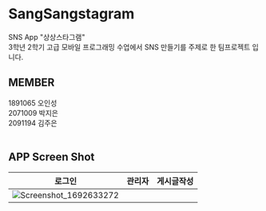 # SangSangstagram
SNS App "상상스타그램"<br>
3학년 2학기 고급 모바일 프로그래밍 수업에서 SNS 만들기를 주제로 한 팀프로젝트 입니다.<br>

## MEMBER
1891065 오인성<br>
2071009 박지은<br>
2091194 김주은<br>
<br>

## APP Screen Shot

| 로그인                                   | 관리자                                   | 게시글작성                                         |
|---------------------------------------|---------------------------------------|-----------------------------------------------|
| ![Screenshot_1692633272](https://github.com/ois0886/SangSangstagram/assets/58154638/b0fbd911-799f-4265-8d73-7f283a10b548) |  | |
